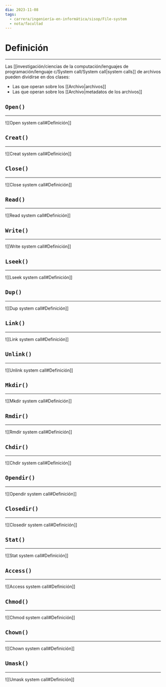 ```yaml
---
dia: 2023-11-08
tags:
  - carrera/ingeniería-en-informática/sisop/File-system
  - nota/facultad
---
```

# Definición
---
Las [[investigación/ciencias de la computación/lenguajes de programación/lenguaje c/System call/System call|system calls]] de archivos pueden dividirse en dos clases:
* Las que operan sobre los [[Archivo|archivos]]
* Las que operan sobre los [[Archivo|metadatos de los archivos]]

## `Open()`
---
![[Open system call#Definición]]

## `Creat()`
---
![[Creat system call#Definición]]

## `Close()`
---
![[Close system call#Definición]]

## `Read()`
---
![[Read system call#Definición]]

## `Write()`
---
![[Write system call#Definición]]

## `Lseek()`
---
![[Lseek system call#Definición]]

## `Dup()`
---
![[Dup system call#Definición]]

## `Link()`
---
![[Link system call#Definición]]

## `Unlink()`
---
![[Unlink system call#Definición]]

## `Mkdir()`
---
![[Mkdir system call#Definición]]

 
## `Rmdir()`
---
![[Rmdir system call#Definición]]

 
## `Chdir()`
---
![[Chdir system call#Definición]]
 
## `Opendir()`
---
![[Opendir system call#Definición]]

## `Closedir()`
---
![[Closedir system call#Definición]]

## `Stat()`
---
![[Stat system call#Definición]]

## `Access()`
---
![[Access system call#Definición]]

## `Chmod()`
---
![[Chmod system call#Definición]]
 
## `Chown()`
---
![[Chown system call#Definición]]
 
## `Umask()`
---
![[Umask system call#Definición]]
